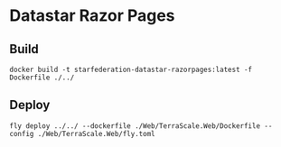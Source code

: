 # Datastar Razor Pages

## Build
```shell
docker build -t starfederation-datastar-razorpages:latest -f Dockerfile ./../
```

## Deploy
```shell
fly deploy ../../ --dockerfile ./Web/TerraScale.Web/Dockerfile --config ./Web/TerraScale.Web/fly.toml
```
